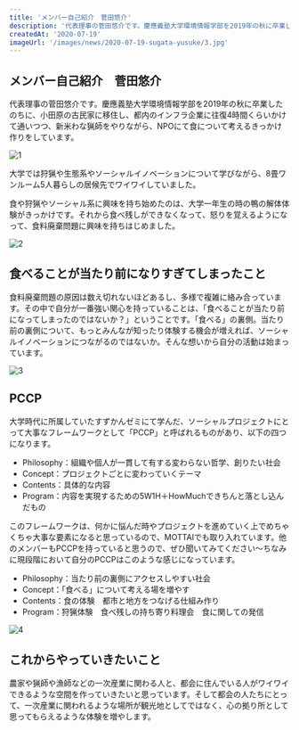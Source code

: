 ```yaml
---
title: 'メンバー自己紹介　菅田悠介'
description: '代表理事の菅田悠介です。慶應義塾大学環境情報学部を2019年の秋に卒業したのちに、小田原の古民家に移住し、都内のインフラ企業に往復4時間くらいかけて通いつつ、新米わな猟師をやりながら、NPOにて食について考えるきっかけ作りをしています。'
createdAt: '2020-07-19'
imageUrl: '/images/news/2020-07-19-sugata-yusuke/3.jpg'
---
```


## メンバー自己紹介　菅田悠介

代表理事の菅田悠介です。慶應義塾大学環境情報学部を2019年の秋に卒業したのちに、小田原の古民家に移住し、都内のインフラ企業に往復4時間くらいかけて通いつつ、新米わな猟師をやりながら、NPOにて食について考えるきっかけ作りをしています。

![1](/images/news/2020-07-19-sugata-yusuke/1.jpg)

大学では狩猟や生態系やソーシャルイノベーションについて学びながら、8畳ワンルーム5人暮らしの居候先でワイワイしていました。

食や狩猟やソーシャル系に興味を持ち始めたのは、大学一年生の時の鴨の解体体験がきっかけです。それから食べ残しができなくなって、怒りを覚えるようになって、食料廃棄問題に興味を持ちはじめました。

![2](/images/news/2020-07-19-sugata-yusuke/2.jpg)

## 食べることが当たり前になりすぎてしまったこと

食料廃棄問題の原因は数え切れないほどあるし、多様で複雑に絡み合っています。その中で自分が一番強い関心を持っていることは、「食べることが当たり前になってしまったのではないか？」ということです。「食べる」の裏側。当たり前の裏側について、もっとみんなが知ったり体験する機会が増えれば、ソーシャルイノベーションにつながるのではないか。そんな想いから自分の活動は始まっています。

![3](/images/news/2020-07-19-sugata-yusuke/3.jpg)

## PCCP

大学時代に所属していたすずかんゼミにて学んだ、ソーシャルプロジェクトにとって大事なフレームワークとして「PCCP」と呼ばれるものがあり、以下の四つになります。

* Philosophy：組織や個人が一貫して有する変わらない哲学、創りたい社会
* Concept：プロジェクトごとに変わっていくテーマ
* Contents：具体的な内容
* Program：内容を実現するための5W1H＋HowMuchできちんと落とし込んだもの

このフレームワークは、何かに悩んだ時やプロジェクトを進めていく上でめちゃくちゃ大事な要素になると思っているので、MOTTAIでも取り入れています。他のメンバーもPCCPを持っていると思うので、ぜひ聞いてみてください〜ちなみに現段階において自分のPCCPはこのような感じになっています。

* Philosophy：当たり前の裏側にアクセスしやすい社会
* Concept：「食べる」について考える場を増やす
* Contents：食の体験　都市と地方をつなげる仕組み作り
* Program：狩猟体験　食べ残しの持ち寄り料理会　食に関しての発信

![4](/images/news/2020-07-19-sugata-yusuke/4.jpg)

## これからやっていきたいこと

農家や猟師や漁師などの一次産業に関わる人と、都会に住んでいる人がワイワイできるような空間を作っていきたいと思っています。そして都会の人たちにとって、一次産業に関われるような場所が観光地としてではなく、心の拠り所として思ってもらえるような体験を増やします。
